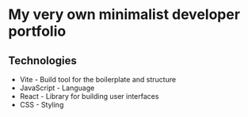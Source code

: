 # My very own minimalist developer portfolio

## Technologies

- Vite - Build tool for the boilerplate and structure
- JavaScript - Language
- React - Library for building user interfaces
- CSS - Styling
